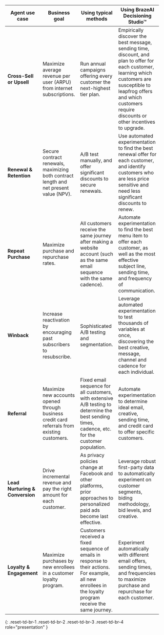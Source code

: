 | Agent use case                        | Business goal                                                                                         | Using typical methods                                                                                                                                           | Using BrazeAI Decisioning Studio™                                                                                                                                                                                                                     |
|---------------------------------|----------------------------------------------------------------------------------------------|-----------------------------------------------------------------------------------------------------------------------------------------------------------|---------------------------------------------------------------------------------------------------------------------------------------------------------------------------------------------------------------------------------------|
| **Cross-Sell or Upsell**        | Maximize average revenue per user (ARPU) from internet subscriptions.                        | Run annual campaigns offering every customer the next-highest tier plan.                                                                                  | Empirically discover the best message, sending time, discount, and plan to offer for each customer, learning which customers are susceptible to leapfrog offers and which customers require discounts or other incentives to upgrade. |
| **Renewal & Retention**         | Secure contract renewals, maximizing both contract length and net present value (NPV).       | A/B test manually, and offer significant discounts to secure renewals.                                                                                    | Use automated experimentation to find the best renewal offer for each customer, and identify customers who are less price sensitive and need less significant discounts to renew.                                                     |
| **Repeat Purchase**             | Maximize purchase and repurchase rates.                                                      | All customers receive the same journey after making a website account (such as the same email sequence with the same cadence).                            | Automate experimentation to find the best menu item to offer each customer, as well as the most effective subject line, sending time, and frequency of communication.                                                                 |
| **Winback**                     | Increase reactivation by encouraging past subscribers to resubscribe.                        | Sophisticated A/B testing and segmentation.                                                                                                               | Leverage automated experimentation to test thousands of variables at once, discovering the best creative, message, channel and cadence for each individual.                                                                           |
| **Referral**                    | Maximize new accounts opened through business credit card referrals from existing customers. | Fixed email sequence for all customers, with extensive A/B testing to determine the best sending times, cadence, etc. for the customer population.        | Automate experimentation to determine ideal email, creative, sending time, and credit card to offer specific customers.                                                                                                               |
| **Lead Nurturing & Conversion** | Drive incremental revenue and pay the right amount for each customer.                        | As privacy policies change at Facebook and other platforms, prior approaches to personalized paid ads become last effective.                              | Leverage robust first-party data to automatically experiment on customer segments, biding methodology, bid levels, and creative.                                                                                                      |
| **Loyalty & Engagement**        | Maximize purchases by new enrollees in a customer loyalty program.                             | Customers received a fixed sequence of emails in response to their actions. For example, all new enrollees in the loyalty program receive the same journey. | Experiment automatically with different email offers, sending times, and frequencies to maximize purchase and repurchase for each customer.                                                                                    |
{: .reset-td-br-1 .reset-td-br-2 .reset-td-br-3 .reset-td-br-4 role="presentation" }
